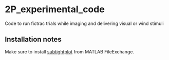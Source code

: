# 2P_experimental_code
Code to run fictrac trials while imaging and delivering visual or wind stimuli

## Installation notes
Make sure to install [subtightplot](https://www.mathworks.com/matlabcentral/fileexchange/39664-subtightplot) from MATLAB FileExchange.
